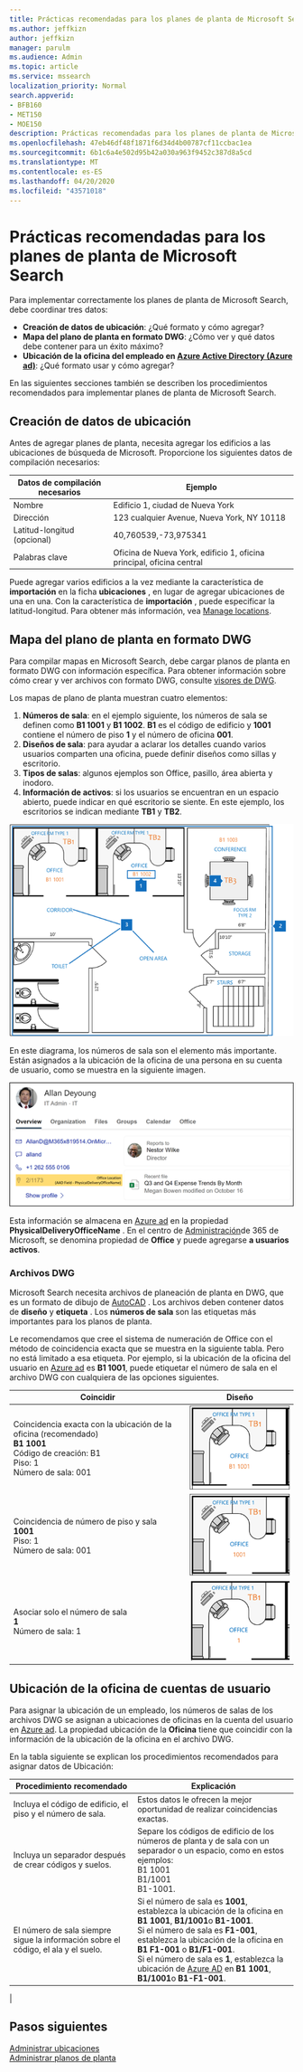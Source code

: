 ```yaml
---
title: Prácticas recomendadas para los planes de planta de Microsoft Search
ms.author: jeffkizn
author: jeffkizn
manager: parulm
ms.audience: Admin
ms.topic: article
ms.service: mssearch
localization_priority: Normal
search.appverid:
- BFB160
- MET150
- MOE150
description: Prácticas recomendadas para los planes de planta de Microsoft Search
ms.openlocfilehash: 47eb46df48f1871f6d34d4b00787cf11ccbac1ea
ms.sourcegitcommit: 6b1c6a4e502d95b42a030a963f9452c387d8a5cd
ms.translationtype: MT
ms.contentlocale: es-ES
ms.lasthandoff: 04/20/2020
ms.locfileid: "43571018"
---
```

<!-- markdownlint-disable no-inline-html -->
# <a name="best-practices-for-microsoft-search-floor-plans"></a>Prácticas recomendadas para los planes de planta de Microsoft Search

Para implementar correctamente los planes de planta de Microsoft Search, debe coordinar tres datos:

- **Creación de datos de ubicación**: ¿Qué formato y cómo agregar?
- **Mapa del plano de planta en formato DWG**: ¿Cómo ver y qué datos debe contener para un éxito máximo?
- **Ubicación de la oficina del empleado en [Azure Active Directory (Azure ad)](https://azure.microsoft.com/services/active-directory/)**: ¿Qué formato usar y cómo agregar? <br>

En las siguientes secciones también se describen los procedimientos recomendados para implementar planes de planta de Microsoft Search.

## <a name="building-location-data"></a>Creación de datos de ubicación

Antes de agregar planes de planta, necesita agregar los edificios a las ubicaciones de búsqueda de Microsoft. Proporcione los siguientes datos de compilación necesarios:

|Datos de compilación necesarios  |Ejemplo  |
|---------|---------|
|Nombre     |    Edificio 1, ciudad de Nueva York     |
|Dirección     |     123 cualquier Avenue, Nueva York, NY 10118  |
|Latitud-longitud (opcional)   |    40,760539,-73,975341      |
|Palabras clave     |    Oficina de Nueva York, edificio 1, oficina principal, oficina central     |

Puede agregar varios edificios a la vez mediante la característica de **importación** en la ficha **ubicaciones** , en lugar de agregar ubicaciones de una en una. Con la característica de **importación** , puede especificar la latitud-longitud. Para obtener más información, vea [Manage locations](manage-locations.md).

## <a name="floor-plan-map-in-dwg-format"></a>Mapa del plano de planta en formato DWG

Para compilar mapas en Microsoft Search, debe cargar planos de planta en formato DWG con información específica. Para obtener información sobre cómo crear y ver archivos con formato DWG, consulte [visores de DWG](https://www.autodesk.in/products/dwg).

Los mapas de plano de planta muestran cuatro elementos:

1. **Números de sala**: en el ejemplo siguiente, los números de sala se definen como **B1 1001** y **B1 1002**. **B1** es el código de edificio y **1001** contiene el número de piso **1** y el número de oficina **001**.
1. **Diseños de sala**: para ayudar a aclarar los detalles cuando varios usuarios comparten una oficina, puede definir diseños como sillas y escritorio.
1. **Tipos de salas**: algunos ejemplos son Office, pasillo, área abierta y inodoro.
1. **Información de activos**: si los usuarios se encuentran en un espacio abierto, puede indicar en qué escritorio se siente. En este ejemplo, los escritorios se indican mediante **TB1** y **TB2**.

![Mapa de oficina simple que muestra cómo etiquetar los números de sala, los activos y los tipos de sala](media/Floorplans-LayoutwithCallouts.png)

En este diagrama, los números de sala son el elemento más importante. Están asignados a la ubicación de la oficina de una persona en su cuenta de usuario, como se muestra en la siguiente imagen.

![Ficha Información general de la tarjeta de resultados de búsqueda de personas que muestra los detalles del usuario, incluida la ubicación de la oficina](media/floorplans-peoplecard.png)

Esta información se almacena en [Azure ad](https://azure.microsoft.com/services/active-directory/) en la propiedad **PhysicalDeliveryOfficeName** . En el centro de [Administración](https://admin.microsoft.com)de 365 de Microsoft, se denomina propiedad de **Office** y puede agregarse **a usuarios activos**.

### <a name="dwg-files"></a>Archivos DWG

Microsoft Search necesita archivos de planeación de planta en DWG, que es un formato de dibujo de [AutoCAD](https://www.autodesk.com/autocad) . Los archivos deben contener datos de **diseño** y **etiqueta** . Los **números de sala** son las etiquetas más importantes para los planos de planta.

Le recomendamos que cree el sistema de numeración de Office con el método de coincidencia exacta que se muestra en la siguiente tabla. Pero no está limitado a esa etiqueta. Por ejemplo, si la ubicación de la oficina del usuario en [Azure ad](https://azure.microsoft.com/services/active-directory/) es **B1 1001**, puede etiquetar el número de sala en el archivo DWG con cualquiera de las opciones siguientes.

|Coincidir  |Diseño  |
|---------|---------|
|Coincidencia exacta con la ubicación de la oficina (recomendado) <br> **B1 1001** <br> Código de creación: B1<br>Piso: 1 <br>Número de sala: 001    |    ![Un solo plano de planta de oficina con el número de oficina "B1 1001"](media/floorplans-layoutexactmatch.png)     |
|Coincidencia de número de piso y sala <br> **1001**<br>Piso: 1 <br>Número de sala: 001    |   ![Un solo plano de planta de oficina con el número de oficina "1001"](media/floorplans-layoutfloorroom.png)   |
|Asociar solo el número de sala <br> **1**<br>Número de sala: 1        |    ![Mapa de piso único de oficina con el número de oficina "1"](media/floorplans-layoutroomonly.png)     |

## <a name="user-account-office-location"></a>Ubicación de la oficina de cuentas de usuario

Para asignar la ubicación de un empleado, los números de salas de los archivos DWG se asignan a ubicaciones de oficinas en la cuenta del usuario en [Azure ad](https://azure.microsoft.com/services/active-directory/). La propiedad ubicación de la **Oficina** tiene que coincidir con la información de la ubicación de la oficina en el archivo DWG.

En la tabla siguiente se explican los procedimientos recomendados para asignar datos de Ubicación:

|Procedimiento recomendado  |Explicación |
|---------|---------|
|Incluya el código de edificio, el piso y el número de sala.     |   Estos datos le ofrecen la mejor oportunidad de realizar coincidencias exactas.     |
|Incluya un separador después de crear códigos y suelos.     |  Separe los códigos de edificio de los números de planta y de sala con un separador o un espacio, como en estos ejemplos:<br> B1 1001<br> B1/1001 <br> B1-1001.   |
|El número de sala siempre sigue la información sobre el código, el ala y el suelo.     |  Si el número de sala es **1001**, establezca la ubicación de la oficina en **B1 1001**, **B1/1001**o **B1-1001**. <br> Si el número de sala es **F1-001**, establezca la ubicación de la oficina en **B1 F1-001** o **B1/F1-001**. <br> Si el número de sala es **1**, establezca la ubicación de [Azure AD](https://azure.microsoft.com/services/active-directory/) en **B1 1001**, **B1/1001**o **B1-F1-001**.       |
|

## <a name="next-steps"></a>Pasos siguientes

[Administrar ubicaciones](manage-locations.md)<br>
[Administrar planos de planta](manage-floorplans.md)
